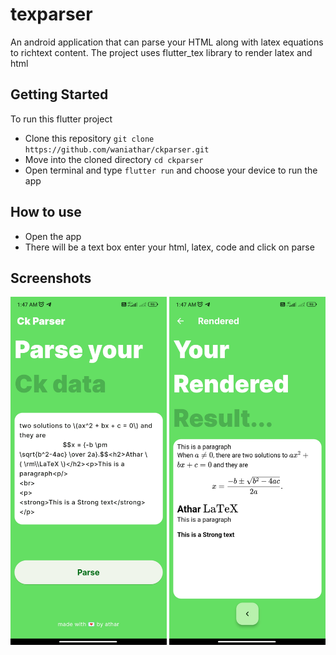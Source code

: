 # texparser

An android application that can parse your HTML along with latex equations to richtext content.
The project uses flutter_tex library to render latex and html

## Getting Started

To run this flutter project 
- Clone this repository `git clone https://github.com/waniathar/ckparser.git`
- Move into the cloned directory `cd ckparser`
- Open terminal and type `flutter run` and choose your device to run the app
## How to use
- Open the app
- There will be a text box enter your html, latex, code and click on parse

## Screenshots
<img src="Screenshot_2023-11-01-01-47-11-683_com.example.texparser.jpg" alt="ss1" width="250"/>  <img src="Screenshot_2023-11-01-01-47-07-807_com.example.texparser.jpg" alt="ss1" width="250"/>

